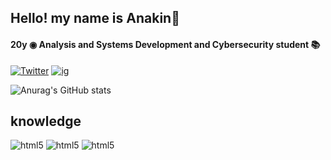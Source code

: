 
## Hello! my name is Anakin🖖

#### 20y ◉ Analysis and Systems Development and Cybersecurity student 📚 

[![Twitter](https://img.shields.io/badge/X-black?style=for-the-badge&logo=xr&logoColor=black/)](https://twitter.com/Sadnys_)
[![ig](https://img.shields.io/badge/Instagram-black?style=for-the-badge&logo=instagram&logoColor=white)](https://www.instagram.com/anakinsz/?next=%2F)

![Anurag's GitHub stats](https://github-readme-stats.vercel.app/api?username=Anakin&show_icons=false&theme=dark)


## knowledge

<div style="display: incline_block">

<img aling = "center" alt="html5" src="https://img.shields.io/badge/Python-black?style=for-the-badge&logo=python&logoColor=white">
<img aling = "center" alt="html5" src="https://img.shields.io/badge/HTML-black?style=for-the-badge&logo=html5&logoColor=white">
<img aling = "center" alt="html5" src="https://img.shields.io/badge/CSS-black?&style=for-the-badge&logo=css3&logoColor=white">

</div>
